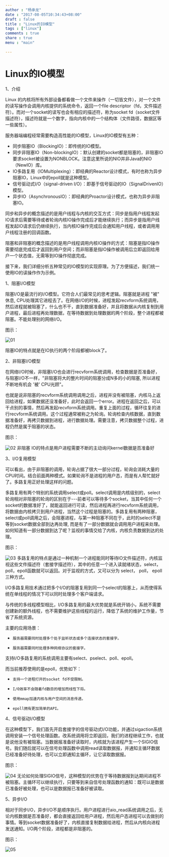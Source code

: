 ```yaml
---
author : "杨承龙"
date : "2017-08-05T10:34:43+08:00"
draft : false
title : "Linux的IO模型"
tags : ["linux"]
comments : true     
share : true        
menu : "main" 
          
---
```

# Linux的IO模型
1、介绍

Linux 的内核将所有外部设备都看做一个文件来操作（一切皆文件），对一个文件的读写操作会调用内核提供的系统命令，返回一个file descriptor（fd，文件描述符）。而对一个socket的读写也会有相应的描述符，称为socket fd（socket文件描述符），描述符就是一个数字，指向内核中的一个结构体（文件路径，数据区等一些属性）。

服务器端编程经常需要构造高性能的IO模型，Linux的IO模型有五种：

- 同步阻塞IO（BlockingIO）：即传统的IO模型。
- 同步非阻塞IO（Non-blockingIO）：默认创建的socket都是阻塞的，非阻塞IO要求socket被设置为NONBLOCK。注意这里所说的NIO并非Java的NIO（NewIO）库。
- IO多路复用（IOMultiplexing）：即经典的Reactor设计模式，有时也称为异步阻塞IO，Linux中的epoll就是这种模型。
- 信号驱动式I/O（signal-driven I/O）：即基于信号驱动的IO（SignalDrivenIO）模型。
- 异步IO（AsynchronousIO）：即经典的Proactor设计模式，也称为异步非阻塞IO。

同步和异步的概念描述的是用户线程与内核的交互方式：同步是指用户线程发起IO请求后需要等待或者轮询内核IO操作完成后才能继续执行；而异步是指用户线程发起IO请求后仍继续执行，当内核IO操作完成后会通知用户线程，或者调用用户线程注册的回调函数。

阻塞和非阻塞的概念描述的是用户线程调用内核IO操作的方式：阻塞是指IO操作需要彻底完成后才返回到用户空间；而非阻塞是指IO操作被调用后立即返回给用户一个状态值，无需等到IO操作彻底完成。

接下来，我们详细分析五种常见的IO模型的实现原理。为了方便描述，我们统一使用IO的读操作作为示例。

1、阻塞I/O模型

阻塞I/O是最流行的I/O模型。它符合人们最常见的思考逻辑。阻塞就是进程 "被" 休息, CPU处理其它进程去了。在网络I/O的时候，进程发起recvform系统调用，然后进程就被阻塞了，什么也不干，直到数据准备好，并且将数据从内核复制到用户进程，最后进程再处理数据，在等待数据到处理数据的两个阶段，整个进程都被阻塞。不能处理别的网络I/O。

图示：

![01](http://blog.anxpp.com/usr/uploads/2016/05/1140040694.png)

阻塞IO的特点就是在IO执行的两个阶段都被block了。

2、非阻塞I/O模型

在网络I/O时候，非阻塞I/O也会进行recvform系统调用，检查数据是否准备好，与阻塞I/O不一样，"非阻塞将大的整片时间的阻塞分成N多的小的阻塞, 所以进程不断地有机会 '被' CPU光顾"。

也就是说非阻塞的recvform系统调用调用之后，进程并没有被阻塞，内核马上返回给进程，如果数据还没准备好，此时会返回一个error。进程在返回之后，可以干点别的事情，然后再发起recvform系统调用。重复上面的过程，循环往复的进行recvform系统调用。这个过程通常被称之为轮询。轮询检查内核数据，直到数据准备好，再拷贝数据到进程，进行数据处理。需要注意，拷贝数据整个过程，进程仍然是属于阻塞的状态。

图示：

 ![02](http://blog.anxpp.com/usr/uploads/2016/05/2665563581.png)
非阻塞 IO的特点是用户进程需要不断的主动询问kernel数据是否准备好

3、I/O复用模型

可以看出，由于非阻塞的调用，轮询占据了很大一部分过程，轮询会消耗大量的CPU时间。结合前面两种模式。如果轮询不是进程的用户态，而是有人帮忙就好了。多路复用正好处理这样的问题。

多路复用有两个特别的系统调用select或poll。select调用是内核级别的，select轮询相对非阻塞的轮询的区别在于---前者可以等待多个socket，当其中任何一个socket的数据准好了，就能返回进行可读，然后进程再进行recvform系统调用，将数据由内核拷贝到用户进程，当然这个过程是阻塞的。多路复用有两种阻塞，select或poll调用之后，会阻塞进程，与第一种阻塞不同在于，此时的select不是等到socket数据全部到达再处理, 而是有了一部分数据就会调用用户进程来处理。如何知道有一部分数据到达了呢？监视的事情交给了内核，内核负责数据到达的处理。

图示：

  ![03](http://blog.anxpp.com/usr/uploads/2016/05/860854051.png)
多路复用的特点是通过一种机制一个进程能同时等待IO文件描述符，内核监视这些文件描述符（套接字描述符），其中的任意一个进入读就绪状态，select， poll，epoll函数就可以返回。对于监视的方式，又可以分为 select， poll， epoll三种方式。

I/O多路复用技术通过把多个I/O的阻塞复用到同一个select的阻塞上，从而使得系统在单线程的情况下可以同时处理多个客户端请求。

与传统的多线程模型相比，I/O多路复用的最大优势就是系统开销小，系统不需要创建新的额外线程，也不需要维护这些线程的运行，降低了系统的维护工作量，节省了系统资源。

主要的应用场景：

-     服务器需要同时处理多个处于监听状态或多个连接状态的套接字。
-     服务器需要同时处理多种网络协议的套接字。

支持I/O多路复用的系统调用主要有select、pselect、poll、epoll。

而当前推荐使用的是epoll，优势如下：

-     支持一个进程打开的socket fd不受限制。
-     I/O效率不会随着fd数目的增加而线性下将。
-     使用mmap加速内核与用户空间的消息传递。
-     epoll拥有更加简单的API。

4、信号驱动I/O模型

 在这种模型下，我们首先开启套接字的信号驱动式I/O功能，并通过sigaction系统调用安装一个信号处理函数。改系统调用将立即返回，我们的进程继续工作，也就是说他没有被阻塞。当数据报准备好读取时，内核就为该进程产生一个SIGIO信号。我们随后就可以在信号处理函数中调用read读取数据报，并通知主循环数据已经准备好待处理，也可以立即通知主循环，让它读取数据报。

图示：

   ![04](http://blog.anxpp.com/usr/uploads/2016/05/3322063871.png)
无论如何处理SIGIO信号，这种模型的优势在于等待数据报到达期间进程不被阻塞。主循环可以继续执行，只要等到来自信号处理函数的通知：既可以是数据已准备好被处理，也可以是数据报已准备好被读取。

5、异步I/O

相对于同步I/O，异步I/O不是顺序执行。用户进程进行aio_read系统调用之后，无论内核数据是否准备好，都会直接返回给用户进程，然后用户态进程可以去做别的事情。等到socket数据准备好了，内核直接复制数据给进程，然后从内核向进程发送通知。I/O两个阶段，进程都是非阻塞的。

图示：

![05](http://blog.anxpp.com/usr/uploads/2016/05/4059852491.png)
